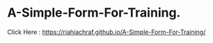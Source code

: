 # A-Simple-Form-For-Training.

Click Here : https://riahiachraf.github.io/A-Simple-Form-For-Training/
